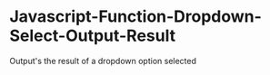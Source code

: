 # Javascript-Function-Dropdown-Select-Output-Result
Output's the result of a dropdown option selected
